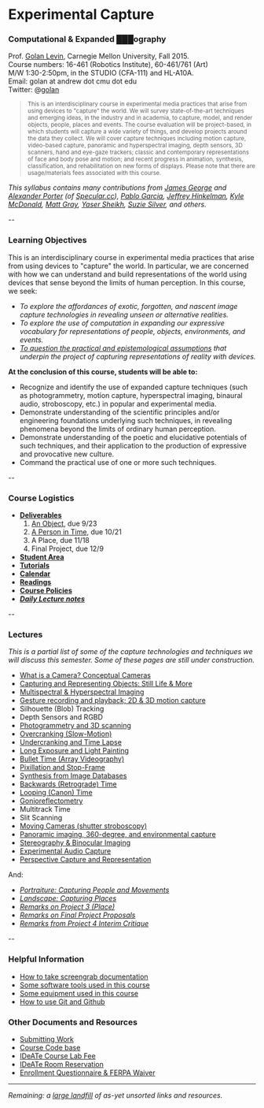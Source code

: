 # Experimental Capture

### Computational & Expanded ███ography
Prof. [Golan Levin](http://flong.com), Carnegie Mellon University, Fall 2015. <br />
Course numbers: 16-461 (Robotics Institute), 60-461/761 (Art) <br />
M/W 1:30-2:50pm, in the STUDIO (CFA-111) and HL-A10A.<br />
Email: golan at andrew dot cmu dot edu <br />
Twitter: @[golan](https://twitter.com/golan)<br />

> <small>This is an interdisciplinary course in experimental media practices that arise from using devices to "capture" the world. We will survey state-of-the-art techniques and emerging ideas, in the industry and in academia, to capture, model, and render objects, people, places and events. The course evaluation will be project-based, in which students will capture a wide variety of things, and develop projects around the data they collect. We will cover capture techniques including motion capture, video-based capture, panoramic and hyperspectral imaging, depth sensors, 3D scanners, hand and eye-gaze trackers; classic and contemporary representations of face and body pose and motion; and recent progress in animation, synthesis, classification, and rehabilitation on new forms of displays. Please note that there are usage/materials fees associated with this course.</small>

*This syllabus contains many contributions from [James George](http://jamesgeorge.org/) and [Alexander Porter](http://alexanderporter.net/) (of [Specular.cc](http://www.specular.cc/)), [Pablo Garcia](http://pablogarcia.org/), [Jeffrey Hinkelman](https://twitter.com/jeffhinkelman), [Kyle McDonald](http://kylemcdonald.net/), [Matt Gray](http://www.northeastern.edu/camd/theatre/people/matt-gray/), [Yaser Sheikh](http://www.cs.cmu.edu/~yaser/), [Suzie Silver](http://suziesilver.com/), and others.*

--
### Learning Objectives

This is an interdisciplinary course in experimental media practices that arise from using devices to "capture" the world. In particular, we are concerned with how we can understand and build representations of the world using devices that sense beyond the limits of human perception. In this course, we seek:

* *To explore the affordances of exotic, forgotten, and nascent image capture technologies in revealing unseen or alternative realities.*
* *To explore the use of computation in expanding our expressive vocabulary for representations of people, objects, environments, and events.*
* *[To question the practical and epistemological assumptions](docs/assumptions.md) that underpin the project of capturing representations of reality with devices.*

**At the conclusion of this course, students will be able to:** 

* Recognize and identify the use of expanded capture techniques (such as photogrammetry, motion capture, hyperspectral imaging, binaural audio, stroboscopy, etc.) in popular and experimental media. 
* Demonstrate understanding of the scientific principles and/or engineering foundations underlying such techniques, in revealing phenomena beyond the limits of ordinary human perception.
* Demonstrate understanding of the poetic and elucidative potentials of such techniques, and their application to the production of expressive and provocative new culture.
* Command the practical use of one or more such techniques.

--
### Course Logistics

* [**Deliverables**](docs/deliverables.md)
   1. [An Object](docs/assignment1-object.md), due 9/23
   1. [A Person in Time](docs/assignment2-person.md), due 10/21
   1. A Place, due 11/18
   1. Final Project, due 12/9
* [**Student Area**](students/README.md)
* [**Tutorials**](docs/tutorials.md)
* [**Calendar**](docs/calendar.md)
* [**Readings**](docs/readings.md)
* [**Course Policies**](docs/policies.md)
* ***[Daily Lecture notes](docs/lecture-notes.md)***

--
### Lectures
*This is a partial list of some of the capture technologies and techniques we will discuss this semester. Some of these pages are still under construction.*


* [What is a Camera? Conceptual Cameras](docs/conceptual-cameras.md)
* [Capturing and Representing Objects: Still Life & More](docs/object-references.md)
* [Multispectral & Hyperspectral Imaging](docs/hyperspectral.md)
* [Gesture recording and playback; 2D & 3D motion capture](docs/gesture.md)
* Silhouette (Blob) Tracking
* Depth Sensors and RGBD
* [Photogrammetry and 3D scanning](docs/Photogrammetry-and-3D-scanning.md)
* [Overcranking (Slow-Motion)](docs/overcranking.md)
* [Undercranking and Time Lapse](docs/undercranking.md)
* [Long Exposure and Light Painting](docs/longexposure.md)
* [Bullet Time (Array Videography)](docs/bullettime.md)
* [Pixillation and Stop-Frame](docs/pixillation.md)
* [Synthesis from Image Databases](docs/collection-synthesis.md)
* [Backwards (Retrograde) Time](docs/backwards.md)
* [Looping (Canon) Time](docs/looping.md)
* [Gonioreflectometry](docs/gonioreflectometry.md)
* Multitrack Time
* Slit Scanning
* [Moving Cameras (shutter stroboscopy)](docs/moving-cameras.md)
* [Panoramic imaging, 360-degree, and environmental capture](docs/environmental-capture.md)
* [Stereography & Binocular Imaging](docs/binocular-stereography.md)
* [Experimental Audio Capture](docs/audio.md)
* [Perspective Capture and Representation](docs/perspective.md)

And:

* *[Portraiture: Capturing People and Movements](docs/portraits.md)*
* *[Landscape: Capturing Places](docs/places.md)*
* *[Remarks on Project 3 (Place)](docs/assignment3-remarks.md)*
* *[Remarks on Final Project Proposals](docs/final-project-proposal-remarks.md)*
* *[Remarks from Project 4 Interim Critique](docs/assignment4-remarks.md)*

--
### Helpful Information 
* [How to take screengrab documentation](docs/screengrabs.md)
* [Some software tools used in this course](docs/tools.md)
* [Some equipment used in this course](docs/equipment.md)
* [How to use Git and Github](docs/git.md)

### Other Documents and Resources

* [Submitting Work](docs/submitting-work.md)
* [Course Code base](code/index.md)
* [IDeATe Course Lab Fee](docs/course-fee.md)
* [IDeATe Room Reservation](docs/equipment.md)
* [Enrollment Questionnaire & FERPA Waiver](docs/ferpa.md)

--- 

*Remaining: a [large landfill](docs/unsorted.md) of as-yet unsorted links and resources.*